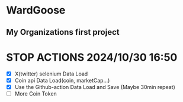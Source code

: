 # WardGoose

## My Organizations first project

# STOP ACTIONS 2024/10/30 16:50

- [x] X(twitter) selenium Data Load<br>
- [x] Coin api Data Load(coin, marketCap...)<br>
- [x] Use the Github-action Data Load and Save (Maybe 30min repeat)<br>
- [ ] More Coin Token
